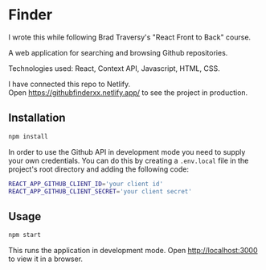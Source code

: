 # Finder

I wrote this while following Brad Traversy's "React Front to Back" course.

A web application for searching and browsing Github repositories.

Technologies used: React, Context API, Javascript, HTML, CSS.

I have connected this repo to Netlify.  
Open <https://githubfinderxx.netlify.app/> to see the project in production.

## Installation

```sh
npm install
```

In order to use the Github API in development mode you need to supply your own credentials. You can do this by creating a `.env.local` file in the project's root directory and adding the following code:

```sh
REACT_APP_GITHUB_CLIENT_ID='your client id'
REACT_APP_GITHUB_CLIENT_SECRET='your client secret'
```

## Usage

```sh
npm start
```

This runs the application in development mode.
Open <http://localhost:3000> to view it in a browser.
